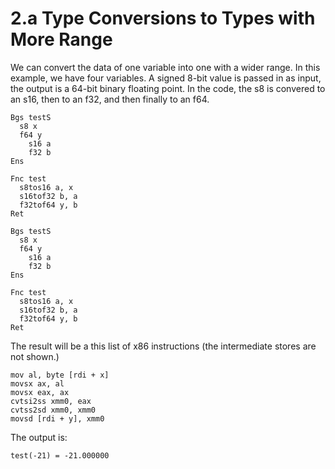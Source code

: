 # 2.a Type Conversions to Types with More Range

We can convert the data of one variable into one with a wider range. In this example, we have four variables. A signed 8-bit value is passed in as input, the output is a 64-bit binary floating point. In the code, the s8 is convered to an s16, then to an f32, and then finally to an f64.

```
Bgs testS
  s8 x
  f64 y
	s16 a
	f32 b
Ens

Fnc test
  s8tos16 a, x
  s16tof32 b, a
  f32tof64 y, b
Ret
```

```
Bgs testS
  s8 x
  f64 y
	s16 a
	f32 b
Ens

Fnc test
  s8tos16 a, x
  s16tof32 b, a
  f32tof64 y, b
Ret
```

The result will be a this list of x86 instructions (the intermediate stores are not shown.)

```
mov al, byte [rdi + x]
movsx ax, al
movsx eax, ax
cvtsi2ss xmm0, eax
cvtss2sd xmm0, xmm0
movsd [rdi + y], xmm0
```

The output is:

```
test(-21) = -21.000000
```	
